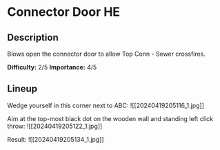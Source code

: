 # Connector Door HE
## Description
Blows open the connector door to allow Top Conn - Sewer crossfires.

**Difficulty:** 2/5
**Importance:** 4/5
## Lineup
Wedge yourself in this corner next to ABC:
![[20240419205116_1.jpg]]

Aim at the top-most black dot on the wooden wall and standing left click throw:
![[20240419205122_1.jpg]]

Result:
![[20240419205134_1.jpg]]
